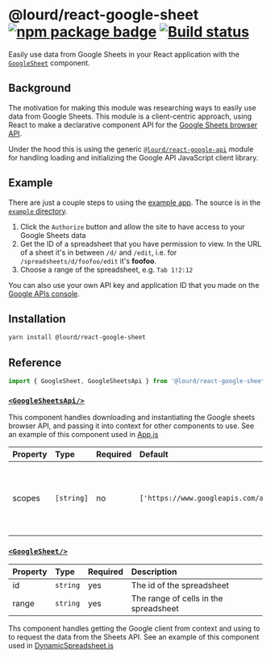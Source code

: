 # @lourd/react-google-sheet [![npm package badge][npm-badge]][npm] [![Build status][travis badge]][travis]

[npm-badge]: https://img.shields.io/npm/v/@lourd/react-google-sheet.svg?style=flat-square
[npm]: https://www.npmjs.com/package/@lourd/react-google-sheet
[travis badge]: https://travis-ci.org/lourd/react-google-sheet.svg
[travis]: https://travis-ci.org/lourd/react-google-sheet
[site]: https://lourd.github.io/react-google-sheet
[api component]: https://github.com/lourd/react-google-api

Easily use data from Google Sheets in your React application with the [`GoogleSheet`](#googlesheet) component.

## Background

The motivation for making this module was researching ways to easily use data from Google Sheets. This module is a client-centric approach, using React to make a declarative component API for the [Google Sheets browser API](https://developers.google.com/sheets/api/quickstart/js).

Under the hood this is using the generic [`@lourd/react-google-api`][api component] module for handling loading and initializing the Google API JavaScript client library.

## Example

There are just a couple steps to using the [example app][site]. The source is in the [`example` directory](./example).

1. Click the `Authorize` button and allow the site to have access to your Google Sheets data
2. Get the ID of a spreadsheet that you have permission to view. In the URL of a sheet it's in between `/d/` and `/edit`, i.e. for `/spreadsheets/d/foofoo/edit` it's **foofoo**.
3. Choose a range of the spreadsheet, e.g. `Tab 1!2:12`

You can also use your own API key and application ID that you made on the [Google APIs console](https://console.developers.google.com/apis/credentials).

## Installation

```sh
yarn install @lourd/react-google-sheet
```

## Reference

```js
import { GoogleSheet, GoogleSheetsApi } from '@lourd/react-google-sheet'
```

### [`<GoogleSheetsApi/>`](./modules/GoogleSheetsApi.js)

This component handles downloading and instantiating the Google sheets browser API, and passing it into context for other components to use. See an example of this component used in [App.js](./example/src/App.js#L9-L32)

| Property | Type       | Required | Default                                                     | Description                                                  |
| :------- | :--------- | :------- | :---------------------------------------------------------- | :----------------------------------------------------------- |
| scopes   | `[string]` | no       | `['https://www.googleapis.com/auth/spreadsheets.readonly']` | The authorization scopes being requested for the API client. |

### [`<GoogleSheet/>`](./modules/GoogleSheet.js/)

| Property | Type     | Required | Description                           |
| :------- | :------- | :------- | :------------------------------------ |
| id       | `string` | yes      | The id of the spreadsheet             |
| range    | `string` | yes      | The range of cells in the spreadsheet |

Ths component handles getting the Google client from context and using to to request the data from the Sheets API. See an example of this component used in [DynamicSpreadsheet.js](./example/src/DynamicSpreadsheet.js#L21-L33)
